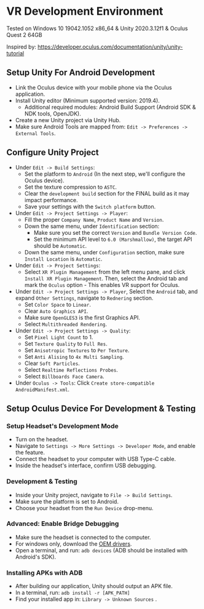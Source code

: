 # VR Development Environment

Tested on Windows 10 19042.1052 x86_64 & Unity 2020.3.12f1 & Oculus Quest 2 64GB

Inspired by: https://developer.oculus.com/documentation/unity/unity-tutorial

## Setup Unity For Android Development

- Link the Oculus device with your mobile phone via the Oculus application.
- Install Unity editor (Minimum supported version: 2019.4).
  - Additional required modules: Android Build Support (Android SDK & NDK tools, OpenJDK).
- Create a new Unity project via Unity Hub.
- Make sure Android Tools are mapped from: `Edit -> Preferences -> External Tools`.

## Configure Unity Project

- Under `Edit -> Build Settings`:
  - Set the platform to `Android` (In the next step, we'll configure the Oculus device).
  - Set the texture compression to `ASTC`.
  - Clear the `development build` section for the FINAL build as it may impact performance.
  - Save your settings with the `Switch platform` button.
- Under `Edit -> Project Settings -> Player`:
  - Fill the proper `Company Name`, `Product Name` and `Version`.
  - Down the same menu, under `Identification` section:
    - Make sure you set the correct `Version` and `Bundle Version Code`.
    - Set the minimum API level to `6.0 (Marshmallow)`, the target API should be `Automatic`.
  - Down the same menu, under `Configuration` section, make sure `Install Location` is `Automatic`.
- Under `Edit -> Project Settings`:
  - Select `XR Plugin Management` from the left menu pane, and click `Install XR Plugin Management`. Then, select the Android tab and mark the `Oculus` option - This enables VR support for Oculus.
- Under `Edit -> Project Settings -> Player`, Select the `Android` tab, and expand `Other Settings`, navigate to `Rednering` section.
  - Set `Color Space` to `Linear`.
  - Clear `Auto Graphics API`.
  - Make sure `OpenGLES3` is the first Graphics API.
  - Select `Multithreaded Rendering`.
- Under `Edit -> Project Settings -> Quality`:
  - Set `Pixel Light Count` to 1.
  - Set `Texture Quality` to `Full Res`.
  - Set `Anisotropic Textures` to `Per Texture`.
  - Set `Anti Alising` to `4x Multi Sampling`.
  - Clear `Soft Particles`.
  - Select `Realtime Reflections Probes`.
  - Select `Billboards Face Camera`.
- Under `Oculus -> Tools`: Click `Create store-compatible AndroidManifest.xml`.

## Setup Oculus Device For Development & Testing

### Setup Headset's Development Mode

- Turn on the headset.
- Navigate to `Settings -> More Settings -> Developer Mode`, and enable the feature.
- Connect the headset to your computer with USB Type-C cable.
- Inside the headset's interface, confirm USB debugging.

### Development & Testing

- Inside your Unity project, navigate to `File -> Build Settings`.
- Make sure the platform is set to Android.
- Choose your headset from the `Run Device` drop-menu.

### Advanced: Enable Bridge Debugging

- Make sure the headset is connected to the computer.
- For windows only, download the [OEM drivers](https://developer.oculus.com/downloads/package/oculus-adb-drivers/).
- Open a terminal, and run: `adb devices` (ADB should be installed with Android's SDK).

### Installing APKs with ADB

- After building our application, Unity should output an APK file.
- In a terminal, run: `adb install -r [APK_PATH]`
- Find your installed app in: `Library -> Unknown Sources` .